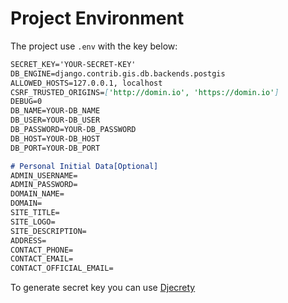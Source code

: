 # Project Environment

The project use `.env` with the key below:
```markdown
SECRET_KEY='YOUR-SECRET-KEY'
DB_ENGINE=django.contrib.gis.db.backends.postgis
ALLOWED_HOSTS=127.0.0.1, localhost
CSRF_TRUSTED_ORIGINS=['http://domin.io', 'https://domin.io']
DEBUG=0
DB_NAME=YOUR-DB_NAME
DB_USER=YOUR-DB_USER
DB_PASSWORD=YOUR-DB_PASSWORD
DB_HOST=YOUR-DB_HOST
DB_PORT=YOUR-DB_PORT

# Personal Initial Data[Optional]
ADMIN_USERNAME=
ADMIN_PASSWORD=
DOMAIN_NAME=
DOMAIN=
SITE_TITLE=
SITE_LOGO=
SITE_DESCRIPTION=
ADDRESS=
CONTACT_PHONE=
CONTACT_EMAIL=
CONTACT_OFFICIAL_EMAIL=
```
To generate secret key you can use [Djecrety](https://djecrety.ir/)